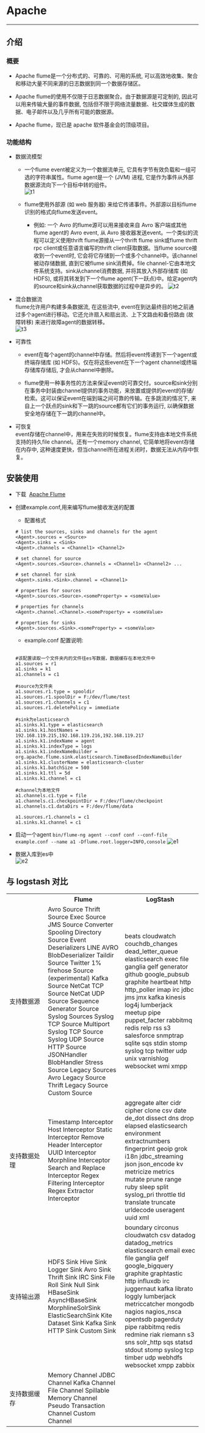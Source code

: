 # Apache 

--------------------

## 介绍

### 概要

- Apache flume是一个分布式的、可靠的、可用的系统, 可以高效地收集、聚合和移动大量不同来源的日志数据到同一个数据存储区。

- Apache flume的使用不仅限于日志数据聚合。由于数据源是可定制的, 因此可以用来传输大量的事件数据, 包括但不限于网络流量数据、社交媒体生成的数据、电子邮件以及几乎所有可能的数据源。

- Apache flume，现已是 apache 软件基金会的顶级项目。

### 功能结构

- 数据流模型  
  - 一个flume event被定义为一个数据流单元, 它具有字节有效负载和一组可选的字符串属性。flume agent是一个 (JVM) 进程, 它是作为事件从外部数据源流向下一个目标中转的组件。  
  ![t1](./UserGuide_image00.png)  
  
  - flume使用外部源 (如 web 服务器) 来给它传递事件。外部源以目标flume识别的格式向flume发送event。
    - 例如: 一个 Avro 的flume源可以用来接收来自 Avro 客户端或其他flume agent的 Avro event, 从 Avro 接收器发送event。一个类似的流程可以定义使用thrift flume源接从一个thrift flume sink或flume thrift rpc client或任意语言编写的thrift client获取数据。当flume source接收到一个event时, 它会将它存储到一个或多个channel中。该channel被动存储数据, 直到它被flume sink消费掉。file channel-它由本地文件系统支持。sink从channel消费数据, 并将其放入外部存储库 (如 HDFS), 或将其转发到下一个flume agent(下一跃点)中。给定agent内的source和sink从channel获取数据的过程中是异步的。
  ![t2](./UserGuide_image01.png) 

- 混合数据流  
flume允许用户构建多条数据流, 在这些流中, event在到达最终目的地之前通过多个agent进行移动。它还允许扇入和扇出流、上下文路由和备份路由 (故障转移) 来进行故障agent的数据转移。  
  ![t3](./UserGuide_image02.png)  

- 可靠性  
  - event在每个agent的channel中存储。然后将event传递到下一个agent或终端存储库 (如 HDFS)。仅在将这些event在下一个agent channel或终端存储库存储后, 才会从channel中删除。
  
  - flume使用一种事务性的方法来保证event的可靠交付。source和sink分别在事务中封装由channel提供的事务功能，来放置或提供的event的存储/检索。这可以保证event在端到端之间可靠的传输。在多跳流的情况下, 来自上一个跃点的sink和下一跳的source都有它们的事务运行, 以确保数据安全地存储在下一跳的channel中。

- 可恢复  
event存储在channel中，用来在失败的时候恢复。flume支持由本地文件系统支持的持久file channel。还有一个memory channel, 它简单地将event存储在内存中, 这种速度更快，但当channel所在进程关闭时，数据无法从内存中恢复。

## 安装使用

- 下载&nbsp;&nbsp;[Apache Flume](http://flume.apache.org/download.html)  

- 创建example.conf,用来编写flume接收发送的配置  
  - 配置格式

  ```properties
  # list the sources, sinks and channels for the agent
  <Agent>.sources = <Source>
  <Agent>.sinks = <Sink>
  <Agent>.channels = <Channel1> <Channel2>

  # set channel for source
  <Agent>.sources.<Source>.channels = <Channel1> <Channel2> ...

  # set channel for sink
  <Agent>.sinks.<Sink>.channel = <Channel1>

  # properties for sources
  <Agent>.sources.<Source>.<someProperty> = <someValue>

  # properties for channels
  <Agent>.channel.<Channel>.<someProperty> = <someValue>

  # properties for sinks
  <Agent>.sources.<Sink>.<someProperty> = <someValue>
  ```  

  - example.conf 配置说明:
  
  ```properties

  #该配置读取一个文件夹内的文件往es写数据，数据缓存在本地文件中
  a1.sources = r1
  a1.sinks = k1
  a1.channels = c1

  #source为文件夹  
  a1.sources.r1.type = spooldir
  a1.sources.r1.spoolDir = F:/dev/flume/test
  a1.sources.r1.channels = c1
  a1.sources.r1.deletePolicy = immediate

  #sink为elasticsearch
  a1.sinks.k1.type = elasticsearch
  a1.sinks.k1.hostNames = 192.168.119.215,192.168.119.216,192.168.119.217
  a1.sinks.k1.indexName = agent
  a1.sinks.k1.indexType = logs
  a1.sinks.k1.indexNameBuilder = org.apache.flume.sink.elasticsearch.TimeBasedIndexNameBuilder
  a1.sinks.k1.clusterName = elasticsearch-cluster
  a1.sinks.k1.batchSize = 500
  a1.sinks.k1.ttl = 5d
  a1.sinks.k1.channel = c1

  #channel为本地文件
  a1.channels.c1.type = file
  a1.channels.c1.checkpointDir = F:/dev/flume/checkpoint
  a1.channels.c1.dataDirs = F:/dev/flume/data

  a1.sources.r1.channels = c1
  a1.sinks.k1.channel = c1
  ```  

- 启动一个agent `bin/flume-ng agent --conf conf --conf-file example.conf --name a1 -Dflume.root.logger=INFO,console`
![e1](./TIM截图20180111144724.png) 

- 数据入库到es中  
![e2](./TIM截图20180111111213.png)  

## 与 logstash 对比

<table width="100%">
<tr>
<th width="20%"></th>
<th width="40%">Flume</th>
<th>LogStash</th>
</tr>
<tr>
<td>支持数据源</td>
<td>
Avro Source  
Thrift Source  
Exec Source  
JMS Source  
Converter  
Spooling Directory Source  
Event Deserializers  
LINE  
AVRO  
BlobDeserializer  
Taildir Source  
Twitter 1% firehose Source (experimental)  
Kafka Source  
NetCat TCP Source  
NetCat UDP Source  
Sequence Generator Source  
Syslog Sources  
Syslog TCP Source  
Multiport Syslog TCP Source  
Syslog UDP Source  
HTTP Source  
JSONHandler  
BlobHandler  
Stress Source  
Legacy Sources  
Avro Legacy Source  
Thrift Legacy Source  
Custom Source  
</td>
<td>
beats  
cloudwatch  
couchdb_changes  
dead_letter_queue  
elasticsearch  
exec  
file  
ganglia  
gelf  
generator  
github  
google_pubsub  
graphite  
heartbeat  
http  
http_poller  
imap  
irc  
jdbc  
jms  
jmx  
kafka  
kinesis  
log4j  
lumberjack  
meetup  
pipe  
puppet_facter  
rabbitmq  
redis  
relp  
rss  
s3  
salesforce  
snmptrap  
sqlite  
sqs  
stdin  
stomp  
syslog  
tcp  
twitter  
udp  
unix  
varnishlog  
websocket  
wmi  
xmpp  
</td>
</tr>
<tr>
<td>支持数据处理</td>
<td>
Timestamp Interceptor  
Host Interceptor  
Static Interceptor  
Remove Header Interceptor  
UUID Interceptor  
Morphline Interceptor  
Search and Replace Interceptor  
Regex Filtering Interceptor  
Regex Extractor Interceptor  
</td>
<td>
aggregate  
alter  
cidr  
cipher  
clone  
csv  
date  
de_dot  
dissect  
dns  
drop  
elapsed  
elasticsearch  
environment  
extractnumbers  
fingerprint  
geoip  
grok  
i18n  
jdbc_streaming  
json  
json_encode  
kv  
metricize  
metrics  
mutate  
prune  
range  
ruby  
sleep  
split  
syslog_pri  
throttle  
tld  
translate  
truncate  
urldecode  
useragent  
uuid  
xml  
</td>
</tr>
<tr>
<td>支持输出源</td>
<td>
HDFS Sink  
Hive Sink  
Logger Sink  
Avro Sink  
Thrift Sink  
IRC Sink  
File Roll Sink  
Null Sink  
HBaseSink  
AsyncHBaseSink  
MorphlineSolrSink  
ElasticSearchSink  
Kite Dataset Sink  
Kafka Sink  
HTTP Sink  
Custom Sink  
</td>
<td>
boundary  
circonus  
cloudwatch  
csv  
datadog  
datadog_metrics  
elasticsearch  
email  
exec  
file  
ganglia  
gelf  
google_bigquery  
graphite  
graphtastic  
http  
influxdb  
irc  
juggernaut  
kafka  
librato  
loggly  
lumberjack  
metriccatcher  
mongodb  
nagios  
nagios_nsca  
opentsdb  
pagerduty  
pipe  
rabbitmq  
redis  
redmine  
riak  
riemann  
s3  
sns  
solr_http  
sqs  
statsd  
stdout  
stomp  
syslog  
tcp  
timber  
udp  
webhdfs  
websocket  
xmpp  
zabbix  
</td>
</tr>
<tr>
<td>支持数据缓存</td>
<td>
Memory Channel  
JDBC Channel  
Kafka Channel  
File Channel  
Spillable Memory Channel  
Pseudo Transaction Channel  
Custom Channel  
</td>
<td></td>
</tr>
</table>
